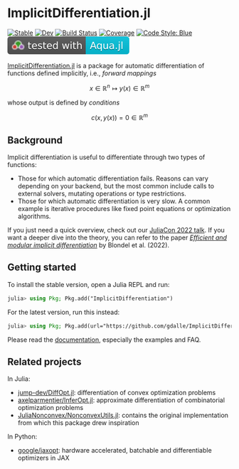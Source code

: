 # ImplicitDifferentiation.jl

[![Stable](https://img.shields.io/badge/docs-stable-blue.svg)](https://gdalle.github.io/ImplicitDifferentiation.jl/stable/)
[![Dev](https://img.shields.io/badge/docs-dev-blue.svg)](https://gdalle.github.io/ImplicitDifferentiation.jl/dev/)
[![Build Status](https://github.com/gdalle/ImplicitDifferentiation.jl/actions/workflows/CI.yml/badge.svg?branch=main)](https://github.com/gdalle/ImplicitDifferentiation.jl/actions/workflows/CI.yml?query=branch%3Amain)
[![Coverage](https://codecov.io/gh/gdalle/ImplicitDifferentiation.jl/branch/main/graph/badge.svg)](https://app.codecov.io/gh/gdalle/ImplicitDifferentiation.jl)
[![Code Style: Blue](https://img.shields.io/badge/code%20style-blue-4495d1.svg)](https://github.com/invenia/BlueStyle)
[![Aqua QA](https://raw.githubusercontent.com/JuliaTesting/Aqua.jl/master/badge.svg)](https://github.com/JuliaTesting/Aqua.jl)

[ImplicitDifferentiation.jl](https://github.com/gdalle/ImplicitDifferentiation.jl) is a package for automatic differentiation of functions defined implicitly, i.e., _forward mappings_

```math
x \in \mathbb{R}^n \longmapsto y(x) \in \mathbb{R}^m
```

whose output is defined by _conditions_

```math
c(x,y(x)) = 0 \in \mathbb{R}^m
```

## Background

Implicit differentiation is useful to differentiate through two types of functions:

- Those for which automatic differentiation fails. Reasons can vary depending on your backend, but the most common include calls to external solvers, mutating operations or type restrictions.
- Those for which automatic differentiation is very slow. A common example is iterative procedures like fixed point equations or optimization algorithms.

If you just need a quick overview, check out our [JuliaCon 2022 talk](https://www.youtube.com/watch?v=TkVDcujVNJ4&feature=youtu.be).
If you want a deeper dive into the theory, you can refer to the paper [_Efficient and modular implicit differentiation_](https://papers.nips.cc/paper_files/paper/2022/hash/228b9279ecf9bbafe582406850c57115-Abstract-Conference.html) by Blondel et al. (2022).

## Getting started

To install the stable version, open a Julia REPL and run:

```julia
julia> using Pkg; Pkg.add("ImplicitDifferentiation")
```

For the latest version, run this instead:

```julia
julia> using Pkg; Pkg.add(url="https://github.com/gdalle/ImplicitDifferentiation.jl")
```

Please read the [documentation](https://gdalle.github.io/ImplicitDifferentiation.jl/stable/), especially the examples and FAQ.

## Related projects

In Julia:

- [jump-dev/DiffOpt.jl](https://github.com/jump-dev/DiffOpt.jl): differentiation of convex optimization problems
- [axelparmentier/InferOpt.jl](https://github.com/axelparmentier/InferOpt.jl): approximate differentiation of combinatorial optimization problems
- [JuliaNonconvex/NonconvexUtils.jl](https://github.com/JuliaNonconvex/NonconvexUtils.jl): contains the original implementation from which this package drew inspiration

In Python:

- [google/jaxopt](https://github.com/google/jaxopt): hardware accelerated, batchable and differentiable optimizers in JAX